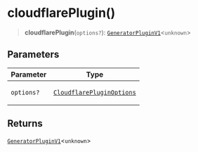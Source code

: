 # cloudflarePlugin()

> **cloudflarePlugin**(`options?`): [`GeneratorPluginV1`](../../generator/interfaces/GeneratorPluginV1.md)\<`unknown`\>

## Parameters

<table>
<thead>
<tr>
<th>Parameter</th>
<th>Type</th>
</tr>
</thead>
<tbody>
<tr>
<td>

`options?`

</td>
<td>

[`CloudflarePluginOptions`](../interfaces/CloudflarePluginOptions.md)

</td>
</tr>
</tbody>
</table>

## Returns

[`GeneratorPluginV1`](../../generator/interfaces/GeneratorPluginV1.md)\<`unknown`\>
